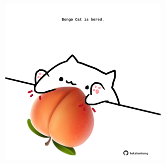 <!-- built at 10/04/2022, 21:00:57 UTC -->
<p align="center">
  <img width="500" height="500" src="./ReadmeImage.svg">
</p>
